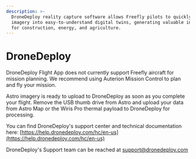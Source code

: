 ```yaml
---
description: >-
  DroneDeploy reality capture software allows Freefly pilots to quickly process
  imagery into easy-to-understand digital twins, generating valuable insights
  for construction, energy, and agriculture.
---
```


# DroneDeploy

DroneDeploy Flight App does not currently support Freefly aircraft for mission planning. We recommend using Auterion Mission Control to plan and fly your mission.&#x20;

Astro imagery is ready to upload to DroneDeploy as soon as you complete your flight. Remove the USB thumb drive from Astro and upload your data from Astro Map or the Wiris Pro thermal payload to DroneDeploy for processing.



You can find DroneDeploy's support center and technical documentation here: [https://help.dronedeploy.com/hc/en-us](https://help.dronedeploy.com/hc/en-us)



DroneDeploy's Support team can be reached at support@dronedeploy.com
